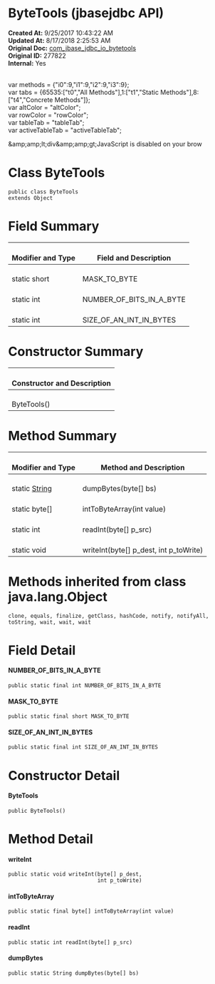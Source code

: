 # ByteTools (jbasejdbc API)

**Created At:** 9/25/2017 10:43:22 AM  
**Updated At:** 8/17/2018 2:25:53 AM  
**Original Doc:** [com_jbase_jdbc_io_bytetools](https://docs.jbase.com/39232-io/com_jbase_jdbc_io_bytetools)  
**Original ID:** 277822  
**Internal:** Yes  

<!--<br>    try {<br>        if (location.href.indexOf('is-external=true') == -1) {<br>            parent.document.title="ByteTools (jbasejdbc   API)";<br>        }<br>    }<br>    catch(err) {<br>    }<br>//--><br>var methods = {"i0":9,"i1":9,"i2":9,"i3":9};<br>var tabs = {65535:["t0","All Methods"],1:["t1","Static Methods"],8:["t4","Concrete Methods"]};<br>var altColor = "altColor";<br>var rowColor = "rowColor";<br>var tableTab = "tableTab";<br>var activeTableTab = "activeTableTab";&amp;amp;amp;lt;div&amp;amp;amp;gt;JavaScript is disabled on your brow


# Class ByteTools

```
public class ByteTools
extends Object
```





# Field Summary


| <br>Modifier and Type<br> | <br>Field and Description<br> |
| --- | --- |
| <br>static short<br> | <br>MASK\_TO\_BYTE<br> |
| <br>static int<br> | <br>NUMBER\_OF\_BITS\_IN\_A\_BYTE<br> |
| <br>static int<br> | <br>SIZE\_OF\_AN\_INT\_IN\_BYTES<br> |






# 

# Constructor Summary


| <br>Constructor and Description<br> |
| --- |
| <br>ByteTools()<br> |






# Method Summary


| <br>Modifier and Type<br> | <br>Method and Description<br> |
| --- | --- |
| <br>static [String](http://java.sun.com/j2se/1.5.0/docs/api/java/lang/String.html?is-external=true "class or interface in java.lang")<br> | <br>dumpBytes(byte[] bs)<br> |
| <br>static byte[]<br> | <br>intToByteArray(int value)<br> |
| <br>static int<br> | <br>readInt(byte[] p\_src)<br> |
| <br>static void<br> | <br>writeInt(byte[] p\_dest, int p\_toWrite)<br> |




# 

# Methods inherited from class java.lang.Object
`clone, equals, finalize, getClass, hashCode, notify, notifyAll, toString, wait, wait, wait`

# 

# Field Detail

#### NUMBER\_OF\_BITS\_IN\_A\_BYTE

```
public static final int NUMBER_OF_BITS_IN_A_BYTE
```







#### **MASK\_TO\_BYTE**

```
public static final short MASK_TO_BYTE
```






#### **SIZE\_OF\_AN\_INT\_IN\_BYTES**

```
public static final int SIZE_OF_AN_INT_IN_BYTES
```






# Constructor Detail

#### **ByteTools**

```
public ByteTools()
```







# Method Detail

#### **writeInt**

```
public static void writeInt(byte[] p_dest,
                            int p_toWrite)
```





#### **intToByteArray**

```
public static final byte[] intToByteArray(int value)
```





#### **readInt**

```
public static int readInt(byte[] p_src)
```





#### **dumpBytes**

```
public static String dumpBytes(byte[] bs)
```


